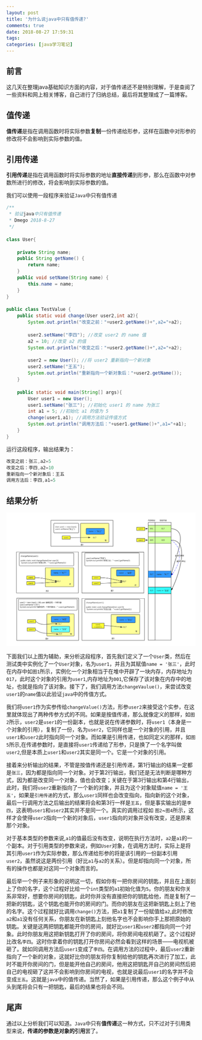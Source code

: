 ```yaml
---
layout: post
title: '为什么说java中只有值传递?'
comments: true
date: 2018-08-27 17:59:31
tags:
categories: [java学习笔记]
---
```


## 前言

这几天在整理java基础知识方面的内容，对于值传递还不是特别理解，于是查阅了一些资料和网上相关博客，自己进行了归纳总结，最后将其整理成了一篇博客。

## 值传递

**值传递**是指在调用函数时将实际参数**复制**一份传递给形参，这样在函数中对形参的修改将不会影响到实际参数的值。

## 引用传递

**引用传递**是指在调用函数时将实际参数的地址**直接传递**到形参，那么在函数中对参数所进行的修改，将会影响到实际参数的值。

我们可以使用一段程序来验证`Java`中只有值传递

```java
/**
 * 验证java中只有值传递
 * Dmego 2018-8-27
 */

class User{
    
    private String name;
    public String getName() {
        return name;
    }
    public void setName(String name) {
        this.name = name;
    }
}

public class TestValue {
    public static void change(User user2,int a2){
        System.out.println("改变之前："+user2.getName()+",a2="+a2);
        
        user2.setName("李四"); //改变 user2 的 name 值
        a2 = 10; //改变 a2 的值
        System.out.println("改变之后："+user2.getName()+",a2="+a2);
        
        user2 = new User(); //将 user2 重新指向一个新对象
        user2.setName("王五");
        System.out.println("重新指向一个新对象后："+user2.getName());
    }

    public static void main(String[] args){
        User user1 = new User();
        user1.setName("张三"); //初始化 user1 的 name 为张三
        int a1 = 5; //初始化 a1 的值为 5
        change(user1,a1); //调用方法验证传值方式
        System.out.println("调用方法后："+user1.getName()+",a1="+a1);
    }
}
```

运行这段程序，输出结果为：

```java
改变之前：张三,a2=5
改变之后：李四,a2=10
重新指向一个新对象后：王五
调用方法后：李四,a1=5
```

## 结果分析

![堆与内存分析](java-only-pass-by-value/changeValue.jpg)

下面我们以上图为辅助，来分析这段程序，首先我们定义了一个`User`类，然后在测试类中实例化了一个`User`对象，名为`user1`，并且为其赋值`name = '张三'`，此时在内存中如`图1`所示，实例化一个对象相当于在堆中开辟了一块内存，内存地址为`017`，此时这个对象的引用为`user1`,内存地址为`001`,它保存了该对象在内存中的地址，也就是指向了该对象。接下了，我们调用方法`changeVaulue()`，来尝试改变`user1`的`name`值以此验证`java`中的传值方式。

我们将`user1`作为实参传给`changeValue()`方法，形参`user2`来接受这个实参，在这里就体现出了两种传参方式的不同。如果是按值传递，那么就像定义的那样，如`图2`所示，`user2`是`user1`的一份副本，也就是说在传递参数时，将`user1`（本身是一个对象的引用），复制了一份，名为`user2`，它同样也是一个对象的引用，并且`user1`和`user2`此时指向同一个对象。而如果是引用传递，也如同定义的那样，如`图5`所示,在传递参数时，是直接将`user1`传递给了形参，只是换了一个名字叫做`user2`,但是本质上`user1`和`user2`其实是同一个。它是一个对象的引用。

接着来分析输出的结果，不管是按值传递还是引用传递，第1行输出的结果一定都是`张三`，因为都是指向同一个对象。对于第2行输出，我们还是无法判断是哪种方式，因为都是改变同一个对象，值也会改变；关键在于第3行输出和第4行输出，此时，我们将`user2`重新指向了一个新的对象，并且为这个对象赋值`name = '王五'`，如果是`引用传递`的方式，那么`user1`同样也会改变指向，指向新的这个对象，最后一行调用方法之后输出的结果将会和第3行一样是`王五`，但是事实输出的是`李四`，这表明`user1`和`user2`其实并不是同一个。真实的调用过程如 `图2`~`图4`所示，这样才会使得`user2`指向一个新的对象后，`user1`指向的对象并没有改变，还是原来那个对象。

对于基本类型的参数来说,`a1`的值最后没有改变，说明在执行方法时，`a2`是`a1`的一个副本。对于引用类型的参数来说，例如`User`对象，在调用方法时，实际上是将其引用`user1`作为实际参数，那么传递给形参的将是该引用的一份副本引用`user2`，虽然说这是两份引用（好比`a1`与`a2`的关系）。但是却指向同一个对象，所有的操作也都是对这同一个对象而言的。

最后举一个例子来形象的说明这一切，假如你有一把你房间的钥匙，并且在上面刻上了你的名字，这个过程好比给一个`int`类型的`a1`初始化值为`5`。你的朋友和你关系非常好，想要你房间的钥匙，此时你并没有直接把你的钥匙给他，而是复制了一把新的钥匙，这个钥匙也能开你的房间的门。而你的朋友在这把新钥匙上刻上了他的名字。这个过程就好比调用`change()`方法，把`a1`复制了一份赋值给`a2`,此时修改`a2`和`a1`没有任何关系，你朋友在新钥匙上刻他名字也不会影响你手上那把原始的钥匙。关键是这两把钥匙都能开你的房间，就好比`user1`和`user2`都指向同一个对象。此时你朋友用这把新钥匙打开了你的房间，将你房间电视机砸了。这个过程好比改名`李四`。这时你拿着你的钥匙打开你房间必然会看到这样的场景——电视机被砸了。就如同调用方法后`user1`变成了`李四`。在调用方法的过程中，最后`user2`重新指向了一个新的对象，这就好比你的朋友将你复制给他的钥匙再次进行了加工，此时不能开你房间的门，但是能开他自己的房间，他用这把钥匙开自己的房间然后把自己的电视砸了这并不会影响到你房间的电视，也就是说最后`user1`的名字并不会变成`王五`。这就是`java`中的值传递。当然了，如果是引用传递，那么这个例子中从头到尾将会只有一把钥匙，最后的结果也将会不同。

## 尾声

通过以上分析我们可以知道。`Java`中只有**值传递**这一种方式，只不过对于引用类型来说，**传递的参数是对象的引用**罢了。

